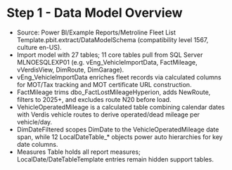 # Step 1 - Data Model Overview

- Source: Power BI/Example Reports/Metroline Fleet List Template.pbit.extract/DataModelSchema (compatibility level 1567, culture en-US).
- Import model with 27 tables; 11 core tables pull from SQL Server MLNOESQLEXP01 (e.g. vEng_VehicleImportData, FactMileage, vVerdisView, DimRoute, DimGarage).
- vEng_VehicleImportData enriches fleet records via calculated columns for MOT/Tax tracking and MOT certificate URL construction.
- FactMileage trims dbo_FactLostMileageHyperion, adds NewRoute, filters to 2025+, and excludes route N20 before load.
- VehicleOperatedMileage is a calculated table combining calendar dates with Verdis vehicle routes to derive operated/dead mileage per vehicle/day.
- DimDateFiltered scopes DimDate to the VehicleOperatedMileage date span, while 12 LocalDateTable_* objects power auto hierarchies for key date columns.
- Measures Table holds all report measures; LocalDate/DateTableTemplate entries remain hidden support tables.

